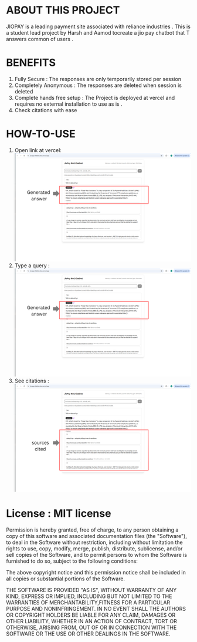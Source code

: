 # ABOUT THIS PROJECT   
JIOPAY is a leading payment site associated with reliance industries . This is a student lead project by Harsh and Aamod tocreate a jio pay chatbot that T answers common of users .

# BENEFITS 
1. Fully Secure : The responses are only temporarily stored per session  
2. Completely Anonymous : The responses are deleted when session is deleted
3. Complete hands free setup : The Project is deployed at vercel and requires no external installation to use as is .  
4. Check citations with ease  

# HOW-TO-USE   
   1. Open link at vercel:  
 ![Alt text](Generated_answer1.png)    
   2. Type a query :  
    ![Alt text](Generated_answer1.png)  
   3. See citations :  
      ![Alt text](Generated_answer2.png)   
# License : MIT license  
Permission is hereby granted, free of charge, to any person obtaining a copy of this software and associated documentation files (the "Software"), to deal in the Software without restriction, including without limitation the rights to use, copy, modify, merge, publish, distribute, sublicense, and/or sell copies of the Software, and to permit persons to whom the Software is furnished to do so, subject to the following conditions:  

The above copyright notice and this permission notice shall be included in all copies or substantial portions of the Software.  

THE SOFTWARE IS PROVIDED "AS IS", WITHOUT WARRANTY OF ANY KIND, EXPRESS OR IMPLIED, INCLUDING BUT NOT LIMITED TO THE WARRANTIES OF MERCHANTABILITY,FITNESS FOR A PARTICULAR PURPOSE AND NONINFRINGEMENT. IN NO EVENT SHALL THE AUTHORS OR COPYRIGHT HOLDERS BE LIABLE FOR ANY CLAIM, DAMAGES OR OTHER LIABILITY, WHETHER IN AN ACTION OF CONTRACT, TORT OR OTHERWISE, ARISING FROM, OUT OF OR IN CONNECTION WITH THE SOFTWARE OR THE USE OR OTHER DEALINGS IN THE SOFTWARE.  
